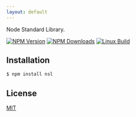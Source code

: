 ```yaml
---
layout: default
---
```

Node Standard Library.

  [![NPM Version][npm-image]][npm-url]
  [![NPM Downloads][downloads-image]][downloads-url]
  [![Linux Build][travis-image]][travis-url]

## Installation

```bash
$ npm install nsl
```

## License
  [MIT](LICENSE)

[npm-image]: https://img.shields.io/npm/v/nsl.svg
[npm-url]: https://npmjs.org/package/nsl
[downloads-image]: https://img.shields.io/npm/dm/nsl.svg
[downloads-url]: https://npmjs.org/package/nsl
[travis-image]: https://img.shields.io/travis/nsljs/nsl/master.svg?label=linux
[travis-url]: https://travis-ci.org/nsljs/nsl
